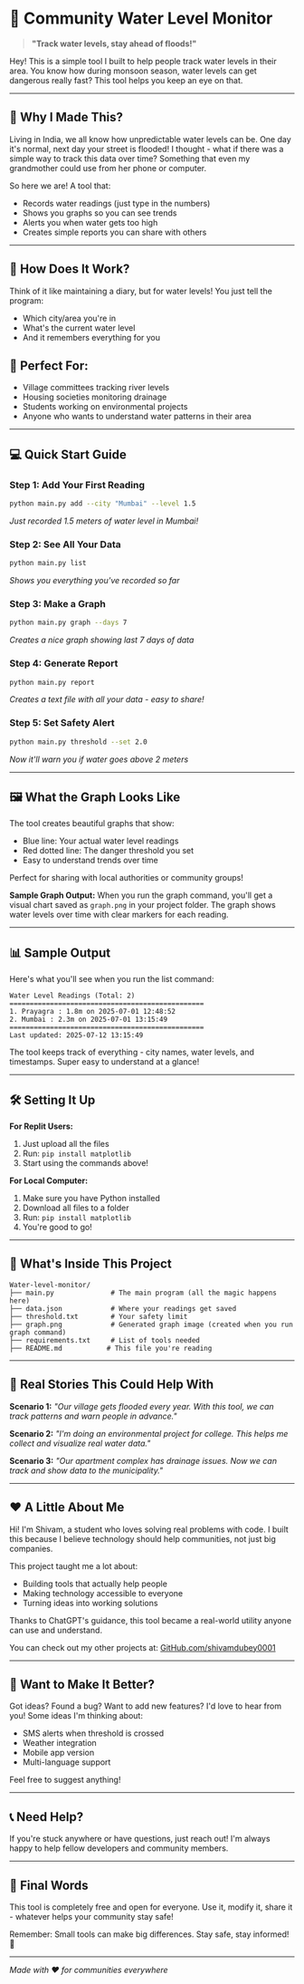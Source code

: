 # 🌊 Community Water Level Monitor

> **"Track water levels, stay ahead of floods!"**

Hey! This is a simple tool I built to help people track water levels in their area. You know how during monsoon season, water levels can get dangerous really fast? This tool helps you keep an eye on that.

---

## 🤔 Why I Made This?

Living in India, we all know how unpredictable water levels can be. One day it's normal, next day your street is flooded! I thought - what if there was a simple way to track this data over time? Something that even my grandmother could use from her phone or computer.

So here we are! A tool that:
- Records water readings (just type in the numbers)
- Shows you graphs so you can see trends
- Alerts you when water gets too high
- Creates simple reports you can share with others

---

## 📱 How Does It Work?

Think of it like maintaining a diary, but for water levels! You just tell the program:
- Which city/area you're in
- What's the current water level
- And it remembers everything for you

## 🎯 Perfect For:
- Village committees tracking river levels
- Housing societies monitoring drainage
- Students working on environmental projects
- Anyone who wants to understand water patterns in their area

---

## 💻 Quick Start Guide

### Step 1: Add Your First Reading
```bash
python main.py add --city "Mumbai" --level 1.5
```
*Just recorded 1.5 meters of water level in Mumbai!*

### Step 2: See All Your Data
```bash
python main.py list
```
*Shows you everything you've recorded so far*

### Step 3: Make a Graph
```bash
python main.py graph --days 7
```
*Creates a nice graph showing last 7 days of data*

### Step 4: Generate Report
```bash
python main.py report
```
*Creates a text file with all your data - easy to share!*

### Step 5: Set Safety Alert
```bash
python main.py threshold --set 2.0
```
*Now it'll warn you if water goes above 2 meters*

---

## 🖼️ What the Graph Looks Like

The tool creates beautiful graphs that show:
- Blue line: Your actual water level readings
- Red dotted line: The danger threshold you set
- Easy to understand trends over time

Perfect for sharing with local authorities or community groups!

**Sample Graph Output:**
When you run the graph command, you'll get a visual chart saved as `graph.png` in your project folder. The graph shows water levels over time with clear markers for each reading.

---

## 📊 Sample Output

Here's what you'll see when you run the list command:

```
Water Level Readings (Total: 2)
================================================
1. Prayagra : 1.8m on 2025-07-01 12:48:52
2. Mumbai : 2.3m on 2025-07-01 13:15:49
================================================
Last updated: 2025-07-12 13:15:49
```

The tool keeps track of everything - city names, water levels, and timestamps. Super easy to understand at a glance!

---

## 🛠️ Setting It Up

**For Replit Users:**
1. Just upload all the files
2. Run: `pip install matplotlib`
3. Start using the commands above!

**For Local Computer:**
1. Make sure you have Python installed
2. Download all files to a folder
3. Run: `pip install matplotlib`
4. You're good to go!

---

## 📂 What's Inside This Project

```
Water-level-monitor/
├── main.py              # The main program (all the magic happens here)
├── data.json            # Where your readings get saved
├── threshold.txt        # Your safety limit
├── graph.png            # Generated graph image (created when you run graph command)
├── requirements.txt     # List of tools needed
├── README.md           # This file you're reading
```

---

## 🌟 Real Stories This Could Help With

**Scenario 1:** *"Our village gets flooded every year. With this tool, we can track patterns and warn people in advance."*

**Scenario 2:** *"I'm doing an environmental project for college. This helps me collect and visualize real water data."*

**Scenario 3:** *"Our apartment complex has drainage issues. Now we can track and show data to the municipality."*

---

## ❤️ A Little About Me

Hi! I'm Shivam, a student who loves solving real problems with code. I built this because I believe technology should help communities, not just big companies. 

This project taught me a lot about:
- Building tools that actually help people
- Making technology accessible to everyone
- Turning ideas into working solutions

Thanks to ChatGPT's guidance, this tool became a real-world utility anyone can use and understand.

You can check out my other projects at: [GitHub.com/shivamdubey0001](https://github.com/shivamdubey0001)

---

## 🚀 Want to Make It Better?

Got ideas? Found a bug? Want to add new features? I'd love to hear from you! Some ideas I'm thinking about:
- SMS alerts when threshold is crossed
- Weather integration
- Mobile app version
- Multi-language support

Feel free to suggest anything!

---

## 📞 Need Help?

If you're stuck anywhere or have questions, just reach out! I'm always happy to help fellow developers and community members.

---

## 🎉 Final Words

This tool is completely free and open for everyone. Use it, modify it, share it - whatever helps your community stay safe!

Remember: Small tools can make big differences. Stay safe, stay informed! 🌊

---

*Made with ❤️ for communities everywhere*